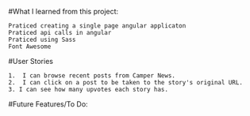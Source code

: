 
#What I learned from this project:
 ```
 Praticed creating a single page angular applicaton
 Praticed api calls in angular 
 Praticed using Sass
 Font Awesome
```
#User Stories
```
1.  I can browse recent posts from Camper News.
2.  I can click on a post to be taken to the story's original URL. 
3. I can see how many upvotes each story has.

```

#Future Features/To Do: 
  ```

  ```